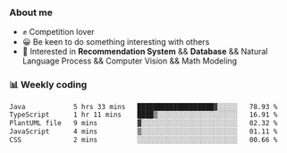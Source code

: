 ### About me

- ✊ Competition lover
- 😀 Be keen to do something interesting with others
- 🎈 Interested in **Recommendation System** && **Database** && Natural Language Process && Computer Vision && Math Modeling


### 📊 Weekly coding
<!--START_SECTION:waka-->

```txt
Java            5 hrs 33 mins   ███████████████████▓░░░░░   78.93 %
TypeScript      1 hr 11 mins    ████▒░░░░░░░░░░░░░░░░░░░░   16.91 %
PlantUML file   9 mins          ▓░░░░░░░░░░░░░░░░░░░░░░░░   02.32 %
JavaScript      4 mins          ▒░░░░░░░░░░░░░░░░░░░░░░░░   01.11 %
CSS             2 mins          ░░░░░░░░░░░░░░░░░░░░░░░░░   00.66 %
```

<!--END_SECTION:waka-->
